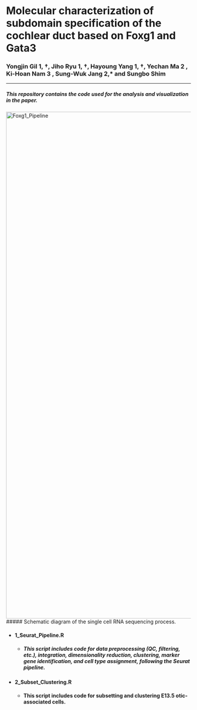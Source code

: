 # Molecular characterization of subdomain specification of the cochlear duct based on Foxg1 and Gata3
### Yongjin Gil 1, †, Jiho Ryu 1, †, Hayoung Yang 1, †, Yechan Ma 2 , Ki-Hoan Nam 3 , Sung-Wuk Jang 2,* and Sungbo Shim 
---
##### This repository contains the code used for the analysis and visualization in the paper.

<img width="1384" alt="Foxg1_Pipeline" src="https://github.com/user-attachments/assets/74d3671c-2db8-420e-bd54-ae6e9629ef6c">
##### Schematic diagram of the single cell RNA sequencing process.

+ #### 1_Seurat_Pipeline.R
  + ##### This script includes code for data preprocessing (QC, filtering, etc.), integration, dimensionality reduction, clustering, marker gene identification, and cell type assignment, following the Seurat pipeline.

+ #### 2_Subset_Clustering.R
  + #### This script includes code for subsetting and clustering E13.5 otic-associated cells.
